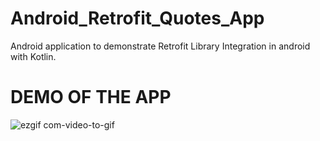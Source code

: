 # Android_Retrofit_Quotes_App
Android application to demonstrate Retrofit Library Integration in android with Kotlin.

# DEMO OF THE APP
![ezgif com-video-to-gif](https://github.com/bimalkaf/Android_Retrofit_Quotes_App/assets/60041910/f2242d6c-08a0-4e4f-ad61-266acbd27b76)
